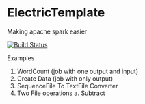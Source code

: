 # ElectricTemplate
Making apache spark easier

[![Build Status](https://travis-ci.org/recipegrace/ElectricTemplate.svg?branch=master)](https://travis-ci.org/recipegrace/ElectricTemplate)

Examples

1. WordCount (job with one output and input)
2. Create Data (job with only output)
3. SequenceFile To TextFile Converter
4. Two File operations
	a. Subtract

